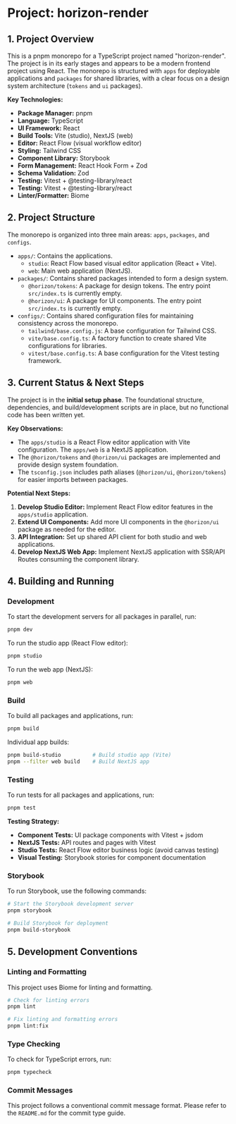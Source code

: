 # Project: horizon-render

## 1. Project Overview

This is a pnpm monorepo for a TypeScript project named "horizon-render". The project is in its early stages and appears to be a modern frontend project using React. The monorepo is structured with `apps` for deployable applications and `packages` for shared libraries, with a clear focus on a design system architecture (`tokens` and `ui` packages).

**Key Technologies:**

*   **Package Manager:** pnpm
*   **Language:** TypeScript
*   **UI Framework:** React
*   **Build Tools:** Vite (studio), NextJS (web)
*   **Editor:** React Flow (visual workflow editor)
*   **Styling:** Tailwind CSS
*   **Component Library:** Storybook
*   **Form Management:** React Hook Form + Zod
*   **Schema Validation:** Zod
*   **Testing:** Vitest + @testing-library/react
*   **Testing:** Vitest + @testing-library/react
*   **Linter/Formatter:** Biome

## 2. Project Structure

The monorepo is organized into three main areas: `apps`, `packages`, and `configs`.

*   `apps/`: Contains the applications.
    *   `studio`: React Flow based visual editor application (React + Vite).
    *   `web`: Main web application (NextJS).
*   `packages/`: Contains shared packages intended to form a design system.
    *   `@horizon/tokens`: A package for design tokens. The entry point `src/index.ts` is currently empty.
    *   `@horizon/ui`: A package for UI components. The entry point `src/index.ts` is currently empty.
*   `configs/`: Contains shared configuration files for maintaining consistency across the monorepo.
    *   `tailwind/base.config.js`: A base configuration for Tailwind CSS.
    *   `vite/base.config.ts`: A factory function to create shared Vite configurations for libraries.
    *   `vitest/base.config.ts`: A base configuration for the Vitest testing framework.

## 3. Current Status & Next Steps

The project is in the **initial setup phase**. The foundational structure, dependencies, and build/development scripts are in place, but no functional code has been written yet.

**Key Observations:**

*   The `apps/studio` is a React Flow editor application with Vite configuration. The `apps/web` is a NextJS application.
*   The `@horizon/tokens` and `@horizon/ui` packages are implemented and provide design system foundation.
*   The `tsconfig.json` includes path aliases (`@horizon/ui`, `@horizon/tokens`) for easier imports between packages.

**Potential Next Steps:**

1.  **Develop Studio Editor:** Implement React Flow editor features in the `apps/studio` application.
2.  **Extend UI Components:** Add more UI components in the `@horizon/ui` package as needed for the editor.
3.  **API Integration:** Set up shared API client for both studio and web applications.
4.  **Develop NextJS Web App:** Implement NextJS application with SSR/API Routes consuming the component library.

## 4. Building and Running

### Development

To start the development servers for all packages in parallel, run:

```bash
pnpm dev
```

To run the studio app (React Flow editor):

```bash
pnpm studio
```

To run the web app (NextJS):

```bash
pnpm web
```

### Build

To build all packages and applications, run:

```bash
pnpm build
```

Individual app builds:

```bash
pnpm build-studio          # Build studio app (Vite)
pnpm --filter web build    # Build NextJS app
```

### Testing

To run tests for all packages and applications, run:

```bash
pnpm test
```

**Testing Strategy:**
*   **Component Tests:** UI package components with Vitest + jsdom
*   **NextJS Tests:** API routes and pages with Vitest
*   **Studio Tests:** React Flow editor business logic (avoid canvas testing)
*   **Visual Testing:** Storybook stories for component documentation

### Storybook

To run Storybook, use the following commands:

```bash
# Start the Storybook development server
pnpm storybook

# Build Storybook for deployment
pnpm build-storybook
```

## 5. Development Conventions

### Linting and Formatting

This project uses Biome for linting and formatting.

```bash
# Check for linting errors
pnpm lint

# Fix linting and formatting errors
pnpm lint:fix
```

### Type Checking

To check for TypeScript errors, run:

```bash
pnpm typecheck
```

### Commit Messages

This project follows a conventional commit message format. Please refer to the `README.md` for the commit type guide.
